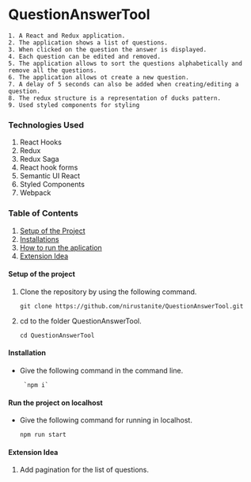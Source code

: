 # QuestionAnswerTool
    1. A React and Redux application. 
    2. The application shows a list of questions.
    3. When clicked on the question the answer is displayed.
    4. Each question can be edited and removed.
    5. The application allows to sort the questions alphabetically and remove all the questions.
    6. The application allows ot create a new question.
    7. A delay of 5 seconds can also be added when creating/editing a question.
    8. The redux structure is a representation of ducks pattern.
    9. Used styled components for styling

### Technologies Used
   1. React Hooks
   2. Redux 
   3. Redux Saga
   4. React hook forms
   5. Semantic UI React
   6. Styled Components
   7. Webpack

### Table of Contents
1. [Setup of the Project](#setup)
2. [Installations](#installations)
3. [How to run the aplication](#run)
4. [Extension Idea](#extensions)

<a name="setup"></a>
#### Setup of the project

1. Clone the repository by using the following command.
      
      `git clone https://github.com/nirustanite/QuestionAnswerTool.git`
      
2. cd to the folder QuestionAnswerTool.

      `cd QuestionAnswerTool`


<a name="installations"></a>
#### Installation

- Give the following command in the command line.

       `npm i`
 
<a name="run"></a>
 #### Run the project on localhost

 - Give the following command for running in localhost.
 
    `npm run start`
        
 <a name="extensions"></a>
 #### Extension Idea
 
 1. Add pagination for the list of questions. 
 
